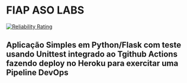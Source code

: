 # FIAP ASO LABS

[![Reliability Rating](https://sonarcloud.io/api/project_badges/measure?project=devopslab-aso&metric=reliability_rating)](https://sonarcloud.io/summary/new_code?id=devopslab-aso)

## Aplicação Simples em Python/Flask com teste usando Unittest integrado ao Tgithub Actions fazendo deploy no Heroku para exercitar uma Pipeline DevOps
